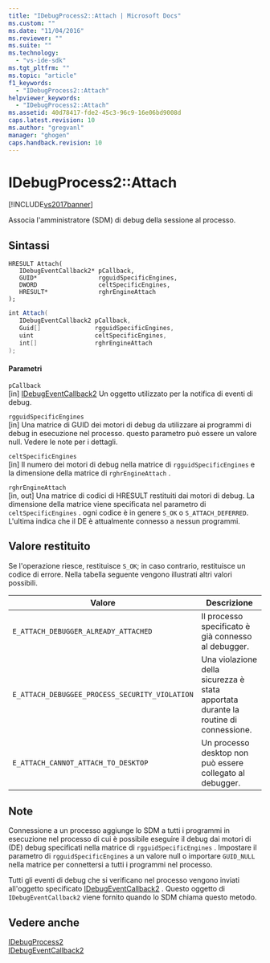 ```yaml
---
title: "IDebugProcess2::Attach | Microsoft Docs"
ms.custom: ""
ms.date: "11/04/2016"
ms.reviewer: ""
ms.suite: ""
ms.technology: 
  - "vs-ide-sdk"
ms.tgt_pltfrm: ""
ms.topic: "article"
f1_keywords: 
  - "IDebugProcess2::Attach"
helpviewer_keywords: 
  - "IDebugProcess2::Attach"
ms.assetid: 40d78417-fde2-45c3-96c9-16e06bd9008d
caps.latest.revision: 10
ms.author: "gregvanl"
manager: "ghogen"
caps.handback.revision: 10
---
```

# IDebugProcess2::Attach
[!INCLUDE[vs2017banner](../../../code-quality/includes/vs2017banner.md)]

Associa l'amministratore \(SDM\) di debug della sessione al processo.  
  
## Sintassi  
  
```cpp#  
HRESULT Attach(   
   IDebugEventCallback2* pCallback,  
   GUID*                 rgguidSpecificEngines,  
   DWORD                 celtSpecificEngines,  
   HRESULT*              rghrEngineAttach  
);  
```  
  
```c#  
int Attach(   
   IDebugEventCallback2 pCallback,  
   Guid[]               rgguidSpecificEngines,  
   uint                 celtSpecificEngines,  
   int[]                rghrEngineAttach  
);  
```  
  
#### Parametri  
 `pCallback`  
 \[in\]  [IDebugEventCallback2](../../../extensibility/debugger/reference/idebugeventcallback2.md) Un oggetto utilizzato per la notifica di eventi di debug.  
  
 `rgguidSpecificEngines`  
 \[in\]  Una matrice di GUID dei motori di debug da utilizzare ai programmi di debug in esecuzione nel processo.  questo parametro può essere un valore null.  Vedere le note per i dettagli.  
  
 `celtSpecificEngines`  
 \[in\]  Il numero dei motori di debug nella matrice di `rgguidSpecificEngines` e la dimensione della matrice di `rghrEngineAttach` .  
  
 `rghrEngineAttach`  
 \[in, out\]  Una matrice di codici di HRESULT restituiti dai motori di debug.  La dimensione della matrice viene specificata nel parametro di `celtSpecificEngines` .  ogni codice è in genere `S_OK` o `S_ATTACH_DEFERRED`.  L'ultima indica che il DE è attualmente connesso a nessun programmi.  
  
## Valore restituito  
 Se l'operazione riesce, restituisce `S_OK`; in caso contrario, restituisce un codice di errore.  Nella tabella seguente vengono illustrati altri valori possibili.  
  
|Valore|Descrizione|  
|------------|-----------------|  
|`E_ATTACH_DEBUGGER_ALREADY_ATTACHED`|Il processo specificato è già connesso al debugger.|  
|`E_ATTACH_DEBUGGEE_PROCESS_SECURITY_VIOLATION`|Una violazione della sicurezza è stata apportata durante la routine di connessione.|  
|`E_ATTACH_CANNOT_ATTACH_TO_DESKTOP`|Un processo desktop non può essere collegato al debugger.|  
  
## Note  
 Connessione a un processo aggiunge lo SDM a tutti i programmi in esecuzione nel processo di cui è possibile eseguire il debug dai motori di \(DE\) debug specificati nella matrice di `rgguidSpecificEngines` .  Impostare il parametro di `rgguidSpecificEngines` a un valore null o importare `GUID_NULL` nella matrice per connettersi a tutti i programmi nel processo.  
  
 Tutti gli eventi di debug che si verificano nel processo vengono inviati all'oggetto specificato [IDebugEventCallback2](../../../extensibility/debugger/reference/idebugeventcallback2.md) .  Questo oggetto di `IDebugEventCallback2` viene fornito quando lo SDM chiama questo metodo.  
  
## Vedere anche  
 [IDebugProcess2](../../../extensibility/debugger/reference/idebugprocess2.md)   
 [IDebugEventCallback2](../../../extensibility/debugger/reference/idebugeventcallback2.md)